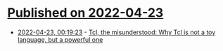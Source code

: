 # [Published on 2022-04-23](index.md)

* [2022-04-23, 00:19:23](https://news.ycombinator.com/item?id=31129936) - [Tcl, the misunderstood: Why Tcl is not a toy language, but a powerful one](http://antirez.com/articoli/tclmisunderstood.html)
